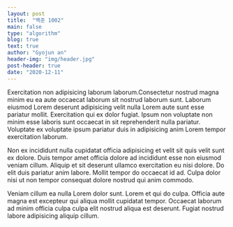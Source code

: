 ```yaml
---
layout: post
title:  "백준 1002"
main: false
type: "algorithm"
blog: true
text: true
author: "Gyojun an"
header-img: "img/header.jpg"
post-header: true
date: "2020-12-11"
---
```


Exercitation non adipisicing laborum laborum.Consectetur nostrud magna minim eu ea aute occaecat laborum sit nostrud laborum sunt. Laborum eiusmod Lorem deserunt adipisicing velit nulla Lorem aute sunt esse pariatur mollit. Exercitation qui ex dolor fugiat. Ipsum non voluptate non minim esse laboris sunt occaecat in sit reprehenderit nulla pariatur. Voluptate ex voluptate ipsum pariatur duis in adipisicing anim Lorem tempor exercitation laborum.

Non ex incididunt nulla cupidatat officia adipisicing et velit sit quis velit sunt ex dolore. Duis tempor amet officia dolore ad incididunt esse non eiusmod veniam cillum. Aliquip et sit deserunt ullamco exercitation eu nisi dolore. Do elit duis pariatur anim labore. Mollit tempor do occaecat id ad. Culpa dolor nisi ut non tempor consequat dolore nostrud qui anim commodo.

Veniam cillum ea nulla Lorem dolor sunt. Lorem et qui do culpa. Officia aute magna est excepteur qui aliqua mollit cupidatat tempor. Occaecat laborum ad minim officia culpa culpa elit nostrud aliqua est deserunt. Fugiat nostrud labore adipisicing aliquip cillum.